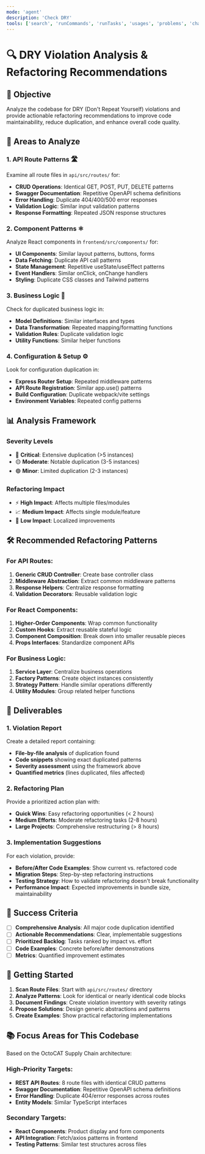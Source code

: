 ```yaml
---
mode: 'agent'
description: 'Check DRY'
tools: ['search', 'runCommands', 'runTasks', 'usages', 'problems', 'changes', 'testFailure', 'fetch', 'githubRepo', 'search', 'playwright']
---
```


# 🔍 DRY Violation Analysis & Refactoring Recommendations

## 🎯 Objective
Analyze the codebase for DRY (Don't Repeat Yourself) violations and provide actionable refactoring recommendations to improve code maintainability, reduce duplication, and enhance overall code quality.

## 🔎 Areas to Analyze

### 1. **API Route Patterns** 🛣️
Examine all route files in `api/src/routes/` for:
- **CRUD Operations**: Identical GET, POST, PUT, DELETE patterns
- **Swagger Documentation**: Repetitive OpenAPI schema definitions
- **Error Handling**: Duplicate 404/400/500 error responses
- **Validation Logic**: Similar input validation patterns
- **Response Formatting**: Repeated JSON response structures

### 2. **Component Patterns** ⚛️
Analyze React components in `frontend/src/components/` for:
- **UI Components**: Similar layout patterns, buttons, forms
- **Data Fetching**: Duplicate API call patterns
- **State Management**: Repetitive useState/useEffect patterns
- **Event Handlers**: Similar onClick, onChange handlers
- **Styling**: Duplicate CSS classes and Tailwind patterns

### 3. **Business Logic** 💼
Check for duplicated business logic in:
- **Model Definitions**: Similar interfaces and types
- **Data Transformation**: Repeated mapping/formatting functions
- **Validation Rules**: Duplicate validation logic
- **Utility Functions**: Similar helper functions

### 4. **Configuration & Setup** ⚙️
Look for configuration duplication in:
- **Express Router Setup**: Repeated middleware patterns
- **API Route Registration**: Similar app.use() patterns
- **Build Configuration**: Duplicate webpack/vite settings
- **Environment Variables**: Repeated config patterns

## 📊 Analysis Framework

### **Severity Levels**
- 🔴 **Critical**: Extensive duplication (>5 instances)
- 🟡 **Moderate**: Notable duplication (3-5 instances)
- 🟢 **Minor**: Limited duplication (2-3 instances)

### **Refactoring Impact**
- ⚡ **High Impact**: Affects multiple files/modules
- 📈 **Medium Impact**: Affects single module/feature
- 🔧 **Low Impact**: Localized improvements

## 🛠️ Recommended Refactoring Patterns

### **For API Routes:**
1. **Generic CRUD Controller**: Create base controller class
2. **Middleware Abstraction**: Extract common middleware patterns
3. **Response Helpers**: Centralize response formatting
4. **Validation Decorators**: Reusable validation logic

### **For React Components:**
1. **Higher-Order Components**: Wrap common functionality
2. **Custom Hooks**: Extract reusable stateful logic
3. **Component Composition**: Break down into smaller reusable pieces
4. **Props Interfaces**: Standardize component APIs

### **For Business Logic:**
1. **Service Layer**: Centralize business operations
2. **Factory Patterns**: Create object instances consistently
3. **Strategy Pattern**: Handle similar operations differently
4. **Utility Modules**: Group related helper functions

## 📝 Deliverables

### **1. Violation Report**
Create a detailed report containing:
- **File-by-file analysis** of duplication found
- **Code snippets** showing exact duplicated patterns
- **Severity assessment** using the framework above
- **Quantified metrics** (lines duplicated, files affected)

### **2. Refactoring Plan**
Provide a prioritized action plan with:
- **Quick Wins**: Easy refactoring opportunities (< 2 hours)
- **Medium Efforts**: Moderate refactoring tasks (2-8 hours)
- **Large Projects**: Comprehensive restructuring (> 8 hours)

### **3. Implementation Suggestions**
For each violation, provide:
- **Before/After Code Examples**: Show current vs. refactored code
- **Migration Steps**: Step-by-step refactoring instructions
- **Testing Strategy**: How to validate refactoring doesn't break functionality
- **Performance Impact**: Expected improvements in bundle size, maintainability

## 🎯 Success Criteria

- [ ] **Comprehensive Analysis**: All major code duplication identified
- [ ] **Actionable Recommendations**: Clear, implementable suggestions
- [ ] **Prioritized Backlog**: Tasks ranked by impact vs. effort
- [ ] **Code Examples**: Concrete before/after demonstrations
- [ ] **Metrics**: Quantified improvement estimates

## 🚀 Getting Started

1. **Scan Route Files**: Start with `api/src/routes/` directory
2. **Analyze Patterns**: Look for identical or nearly identical code blocks
3. **Document Findings**: Create violation inventory with severity ratings
4. **Propose Solutions**: Design generic abstractions and patterns
5. **Create Examples**: Show practical refactoring implementations

## 📚 Focus Areas for This Codebase

Based on the OctoCAT Supply Chain architecture:

### **High-Priority Targets:**
- **REST API Routes**: 8 route files with identical CRUD patterns
- **Swagger Documentation**: Repetitive OpenAPI schema definitions
- **Error Handling**: Duplicate 404/error responses across routes
- **Entity Models**: Similar TypeScript interfaces

### **Secondary Targets:**
- **React Components**: Product display and form components
- **API Integration**: Fetch/axios patterns in frontend
- **Testing Patterns**: Similar test structures across files
